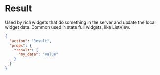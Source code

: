 # Result

Used by rich widgets that do something in the server and update the local widget data. Common used in state full widgets, like ListView.

```json
{
  "action": "Result",
  "props": {
    "result": {
      "my_data": "value"
    }
  }
}
```
